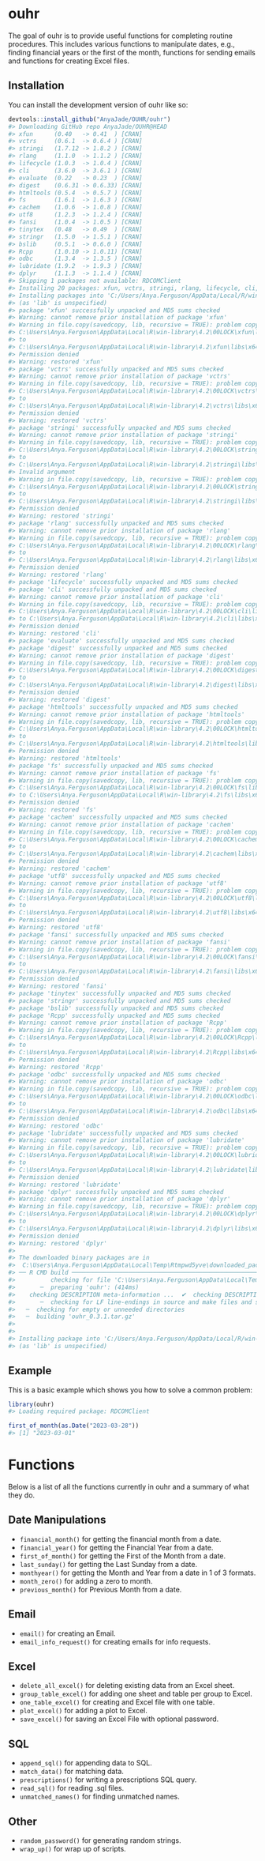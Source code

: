 
<!-- README.md is generated from README.Rmd. Please edit that file -->

# ouhr

<!-- badges: start -->
<!-- badges: end -->

The goal of ouhr is to provide useful functions for completing routine
procedures. This includes various functions to manipulate dates, e.g.,
finding financial years or the first of the month, functions for sending
emails and functions for creating Excel files.

## Installation

You can install the development version of ouhr like so:

``` r
devtools::install_github("AnyaJade/OUHR/ouhr")
#> Downloading GitHub repo AnyaJade/OUHR@HEAD
#> xfun      (0.40   -> 0.41  ) [CRAN]
#> vctrs     (0.6.1  -> 0.6.4 ) [CRAN]
#> stringi   (1.7.12 -> 1.8.2 ) [CRAN]
#> rlang     (1.1.0  -> 1.1.2 ) [CRAN]
#> lifecycle (1.0.3  -> 1.0.4 ) [CRAN]
#> cli       (3.6.0  -> 3.6.1 ) [CRAN]
#> evaluate  (0.22   -> 0.23  ) [CRAN]
#> digest    (0.6.31 -> 0.6.33) [CRAN]
#> htmltools (0.5.4  -> 0.5.7 ) [CRAN]
#> fs        (1.6.1  -> 1.6.3 ) [CRAN]
#> cachem    (1.0.6  -> 1.0.8 ) [CRAN]
#> utf8      (1.2.3  -> 1.2.4 ) [CRAN]
#> fansi     (1.0.4  -> 1.0.5 ) [CRAN]
#> tinytex   (0.48   -> 0.49  ) [CRAN]
#> stringr   (1.5.0  -> 1.5.1 ) [CRAN]
#> bslib     (0.5.1  -> 0.6.0 ) [CRAN]
#> Rcpp      (1.0.10 -> 1.0.11) [CRAN]
#> odbc      (1.3.4  -> 1.3.5 ) [CRAN]
#> lubridate (1.9.2  -> 1.9.3 ) [CRAN]
#> dplyr     (1.1.3  -> 1.1.4 ) [CRAN]
#> Skipping 1 packages not available: RDCOMClient
#> Installing 20 packages: xfun, vctrs, stringi, rlang, lifecycle, cli, evaluate, digest, htmltools, fs, cachem, utf8, fansi, tinytex, stringr, bslib, Rcpp, odbc, lubridate, dplyr
#> Installing packages into 'C:/Users/Anya.Ferguson/AppData/Local/R/win-library/4.2'
#> (as 'lib' is unspecified)
#> package 'xfun' successfully unpacked and MD5 sums checked
#> Warning: cannot remove prior installation of package 'xfun'
#> Warning in file.copy(savedcopy, lib, recursive = TRUE): problem copying
#> C:\Users\Anya.Ferguson\AppData\Local\R\win-library\4.2\00LOCK\xfun\libs\x64\xfun.dll
#> to
#> C:\Users\Anya.Ferguson\AppData\Local\R\win-library\4.2\xfun\libs\x64\xfun.dll:
#> Permission denied
#> Warning: restored 'xfun'
#> package 'vctrs' successfully unpacked and MD5 sums checked
#> Warning: cannot remove prior installation of package 'vctrs'
#> Warning in file.copy(savedcopy, lib, recursive = TRUE): problem copying
#> C:\Users\Anya.Ferguson\AppData\Local\R\win-library\4.2\00LOCK\vctrs\libs\x64\vctrs.dll
#> to
#> C:\Users\Anya.Ferguson\AppData\Local\R\win-library\4.2\vctrs\libs\x64\vctrs.dll:
#> Permission denied
#> Warning: restored 'vctrs'
#> package 'stringi' successfully unpacked and MD5 sums checked
#> Warning: cannot remove prior installation of package 'stringi'
#> Warning in file.copy(savedcopy, lib, recursive = TRUE): problem copying
#> C:\Users\Anya.Ferguson\AppData\Local\R\win-library\4.2\00LOCK\stringi\libs\icudt69l.dat
#> to
#> C:\Users\Anya.Ferguson\AppData\Local\R\win-library\4.2\stringi\libs\icudt69l.dat:
#> Invalid argument
#> Warning in file.copy(savedcopy, lib, recursive = TRUE): problem copying
#> C:\Users\Anya.Ferguson\AppData\Local\R\win-library\4.2\00LOCK\stringi\libs\x64\stringi.dll
#> to
#> C:\Users\Anya.Ferguson\AppData\Local\R\win-library\4.2\stringi\libs\x64\stringi.dll:
#> Permission denied
#> Warning: restored 'stringi'
#> package 'rlang' successfully unpacked and MD5 sums checked
#> Warning: cannot remove prior installation of package 'rlang'
#> Warning in file.copy(savedcopy, lib, recursive = TRUE): problem copying
#> C:\Users\Anya.Ferguson\AppData\Local\R\win-library\4.2\00LOCK\rlang\libs\x64\rlang.dll
#> to
#> C:\Users\Anya.Ferguson\AppData\Local\R\win-library\4.2\rlang\libs\x64\rlang.dll:
#> Permission denied
#> Warning: restored 'rlang'
#> package 'lifecycle' successfully unpacked and MD5 sums checked
#> package 'cli' successfully unpacked and MD5 sums checked
#> Warning: cannot remove prior installation of package 'cli'
#> Warning in file.copy(savedcopy, lib, recursive = TRUE): problem copying
#> C:\Users\Anya.Ferguson\AppData\Local\R\win-library\4.2\00LOCK\cli\libs\x64\cli.dll
#> to C:\Users\Anya.Ferguson\AppData\Local\R\win-library\4.2\cli\libs\x64\cli.dll:
#> Permission denied
#> Warning: restored 'cli'
#> package 'evaluate' successfully unpacked and MD5 sums checked
#> package 'digest' successfully unpacked and MD5 sums checked
#> Warning: cannot remove prior installation of package 'digest'
#> Warning in file.copy(savedcopy, lib, recursive = TRUE): problem copying
#> C:\Users\Anya.Ferguson\AppData\Local\R\win-library\4.2\00LOCK\digest\libs\x64\digest.dll
#> to
#> C:\Users\Anya.Ferguson\AppData\Local\R\win-library\4.2\digest\libs\x64\digest.dll:
#> Permission denied
#> Warning: restored 'digest'
#> package 'htmltools' successfully unpacked and MD5 sums checked
#> Warning: cannot remove prior installation of package 'htmltools'
#> Warning in file.copy(savedcopy, lib, recursive = TRUE): problem copying
#> C:\Users\Anya.Ferguson\AppData\Local\R\win-library\4.2\00LOCK\htmltools\libs\x64\htmltools.dll
#> to
#> C:\Users\Anya.Ferguson\AppData\Local\R\win-library\4.2\htmltools\libs\x64\htmltools.dll:
#> Permission denied
#> Warning: restored 'htmltools'
#> package 'fs' successfully unpacked and MD5 sums checked
#> Warning: cannot remove prior installation of package 'fs'
#> Warning in file.copy(savedcopy, lib, recursive = TRUE): problem copying
#> C:\Users\Anya.Ferguson\AppData\Local\R\win-library\4.2\00LOCK\fs\libs\x64\fs.dll
#> to C:\Users\Anya.Ferguson\AppData\Local\R\win-library\4.2\fs\libs\x64\fs.dll:
#> Permission denied
#> Warning: restored 'fs'
#> package 'cachem' successfully unpacked and MD5 sums checked
#> Warning: cannot remove prior installation of package 'cachem'
#> Warning in file.copy(savedcopy, lib, recursive = TRUE): problem copying
#> C:\Users\Anya.Ferguson\AppData\Local\R\win-library\4.2\00LOCK\cachem\libs\x64\cachem.dll
#> to
#> C:\Users\Anya.Ferguson\AppData\Local\R\win-library\4.2\cachem\libs\x64\cachem.dll:
#> Permission denied
#> Warning: restored 'cachem'
#> package 'utf8' successfully unpacked and MD5 sums checked
#> Warning: cannot remove prior installation of package 'utf8'
#> Warning in file.copy(savedcopy, lib, recursive = TRUE): problem copying
#> C:\Users\Anya.Ferguson\AppData\Local\R\win-library\4.2\00LOCK\utf8\libs\x64\utf8.dll
#> to
#> C:\Users\Anya.Ferguson\AppData\Local\R\win-library\4.2\utf8\libs\x64\utf8.dll:
#> Permission denied
#> Warning: restored 'utf8'
#> package 'fansi' successfully unpacked and MD5 sums checked
#> Warning: cannot remove prior installation of package 'fansi'
#> Warning in file.copy(savedcopy, lib, recursive = TRUE): problem copying
#> C:\Users\Anya.Ferguson\AppData\Local\R\win-library\4.2\00LOCK\fansi\libs\x64\fansi.dll
#> to
#> C:\Users\Anya.Ferguson\AppData\Local\R\win-library\4.2\fansi\libs\x64\fansi.dll:
#> Permission denied
#> Warning: restored 'fansi'
#> package 'tinytex' successfully unpacked and MD5 sums checked
#> package 'stringr' successfully unpacked and MD5 sums checked
#> package 'bslib' successfully unpacked and MD5 sums checked
#> package 'Rcpp' successfully unpacked and MD5 sums checked
#> Warning: cannot remove prior installation of package 'Rcpp'
#> Warning in file.copy(savedcopy, lib, recursive = TRUE): problem copying
#> C:\Users\Anya.Ferguson\AppData\Local\R\win-library\4.2\00LOCK\Rcpp\libs\x64\Rcpp.dll
#> to
#> C:\Users\Anya.Ferguson\AppData\Local\R\win-library\4.2\Rcpp\libs\x64\Rcpp.dll:
#> Permission denied
#> Warning: restored 'Rcpp'
#> package 'odbc' successfully unpacked and MD5 sums checked
#> Warning: cannot remove prior installation of package 'odbc'
#> Warning in file.copy(savedcopy, lib, recursive = TRUE): problem copying
#> C:\Users\Anya.Ferguson\AppData\Local\R\win-library\4.2\00LOCK\odbc\libs\x64\odbc.dll
#> to
#> C:\Users\Anya.Ferguson\AppData\Local\R\win-library\4.2\odbc\libs\x64\odbc.dll:
#> Permission denied
#> Warning: restored 'odbc'
#> package 'lubridate' successfully unpacked and MD5 sums checked
#> Warning: cannot remove prior installation of package 'lubridate'
#> Warning in file.copy(savedcopy, lib, recursive = TRUE): problem copying
#> C:\Users\Anya.Ferguson\AppData\Local\R\win-library\4.2\00LOCK\lubridate\libs\x64\lubridate.dll
#> to
#> C:\Users\Anya.Ferguson\AppData\Local\R\win-library\4.2\lubridate\libs\x64\lubridate.dll:
#> Permission denied
#> Warning: restored 'lubridate'
#> package 'dplyr' successfully unpacked and MD5 sums checked
#> Warning: cannot remove prior installation of package 'dplyr'
#> Warning in file.copy(savedcopy, lib, recursive = TRUE): problem copying
#> C:\Users\Anya.Ferguson\AppData\Local\R\win-library\4.2\00LOCK\dplyr\libs\x64\dplyr.dll
#> to
#> C:\Users\Anya.Ferguson\AppData\Local\R\win-library\4.2\dplyr\libs\x64\dplyr.dll:
#> Permission denied
#> Warning: restored 'dplyr'
#> 
#> The downloaded binary packages are in
#>  C:\Users\Anya.Ferguson\AppData\Local\Temp\Rtmpwd5yve\downloaded_packages
#> ── R CMD build ─────────────────────────────────────────────────────────────────
#>          checking for file 'C:\Users\Anya.Ferguson\AppData\Local\Temp\Rtmpwd5yve\remotes43441a391e5f\AnyaJade-OUHR-0440e98\ouhr/DESCRIPTION' ...     checking for file 'C:\Users\Anya.Ferguson\AppData\Local\Temp\Rtmpwd5yve\remotes43441a391e5f\AnyaJade-OUHR-0440e98\ouhr/DESCRIPTION' ...   ✔  checking for file 'C:\Users\Anya.Ferguson\AppData\Local\Temp\Rtmpwd5yve\remotes43441a391e5f\AnyaJade-OUHR-0440e98\ouhr/DESCRIPTION' (1.5s)
#>       ─  preparing 'ouhr': (414ms)
#>    checking DESCRIPTION meta-information ...  ✔  checking DESCRIPTION meta-information
#>       ─  checking for LF line-endings in source and make files and shell scripts
#>   ─  checking for empty or unneeded directories
#>   ─  building 'ouhr_0.3.1.tar.gz'
#>      
#> 
#> Installing package into 'C:/Users/Anya.Ferguson/AppData/Local/R/win-library/4.2'
#> (as 'lib' is unspecified)
```

## Example

This is a basic example which shows you how to solve a common problem:

``` r
library(ouhr)
#> Loading required package: RDCOMClient

first_of_month(as.Date("2023-03-28"))
#> [1] "2023-03-01"
```

# Functions

Below is a list of all the functions currently in ouhr and a summary of
what they do.

## Date Manipulations

- `financial_month()` for getting the financial month from a date.
- `financial_year()` for getting the Financial Year from a date.
- `first_of_month()` for getting the First of the Month from a date.
- `last_sunday()` for getting the Last Sunday from a date.
- `monthyear()` for getting the Month and Year from a date in 1 of 3
  formats.
- `month_zero()` for adding a zero to month.
- `previous_month()` for Previous Month from a date.

## Email

- `email()` for creating an Email.
- `email_info_request()` for creating emails for info requests.

## Excel

- `delete_all_excel()` for deleting existing data from an Excel sheet.
- `group_table_excel()` for adding one sheet and table per group to
  Excel.
- `one_table_excel()` for creating and Excel file with one table.
- `plot_excel()` for adding a plot to Excel.
- `save_excel()` for saving an Excel File with optional password.

## SQL

- `append_sql()` for appending data to SQL.
- `match_data()` for matching data.
- `prescriptions()` for writing a prescriptions SQL query.
- `read_sql()` for reading .sql files.
- `unmatched_names()` for finding unmatched names.

## Other

- `random_password()` for generating random strings.
- `wrap_up()` for wrap up of scripts.
